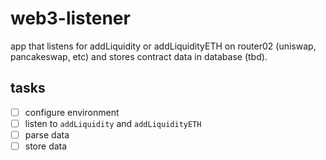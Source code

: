 # web3-listener

app that listens for addLiquidity or addLiquidityETH on router02  (uniswap, pancakeswap, etc) and stores contract data in database (tbd).

## tasks

- [ ] configure environment
- [ ] listen to `addLiquidity` and `addLiquidityETH`
- [ ] parse data
- [ ] store data
